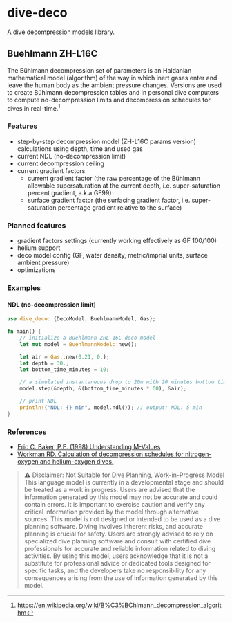# dive-deco

A dive decompression models library.

## Buehlmann ZH-L16C

The Bühlmann decompression set of parameters is an Haldanian mathematical model (algorithm) of the way in which inert gases enter and leave the human body as the ambient pressure changes. Versions are used to create Bühlmann decompression tables and in personal dive computers to compute no-decompression limits and decompression schedules for dives in real-time.[^1]

### Features

- step-by-step decompression model (ZH-L16C params version) calculations using depth, time and used gas
- current NDL (no-decompression limit)
- current decompression ceiling
- current gradient factors
  - current gradient factor (the raw percentage of the Bühlmann allowable supersaturation at the current depth, i.e. super-saturation percent gradient, a.k.a GF99)
  - surface gradient factor (the surfacing gradient factor, i.e. super-saturation percentage gradient relative to the surface)

### Planned features

- gradient factors settings (currently working effectively as GF 100/100)
- helium support
- deco model config (GF, water density, metric/imprial units, surface ambient pressure)
- optimizations

### Examples

#### NDL (no-decompression limit)

```rust
use dive_deco::{DecoModel, BuehlmannModel, Gas};

fn main() {
    // initialize a Buehlmann ZHL-16C deco model
    let mut model = BuehlmannModel::new();

    let air = Gas::new(0.21, 0.);
    let depth = 30.;
    let bottom_time_minutes = 10;

    // a simulated instantaneous drop to 20m with 20 minutes bottom time using air
    model.step(&depth, &(bottom_time_minutes * 60), &air);

    // print NDL
    println!("NDL: {} min", model.ndl()); // output: NDL: 5 min
}
```

### References

- [Eric C. Baker, P.E. (1998) Understanding M-Values](http://www.dive-tech.co.uk/resources/mvalues.pdf)
- [Workman RD. Calculation of decompression schedules for nitrogen-oxygen and helium-oxygen dives.](https://apps.dtic.mil/sti/pdfs/AD0620879.pdf)

> :warning: Disclaimer: Not Suitable for Dive Planning,  Work-in-Progress Model
> This language model is currently in a developmental stage and should be treated as a work in progress. Users are advised that the information generated by this model may not be accurate and could contain errors. It is important to exercise caution and verify any critical information provided by the model through alternative sources.
> This model is not designed or intended to be used as a dive planning software. Diving involves inherent risks, and accurate planning is crucial for safety. Users are strongly advised to rely on specialized dive planning software and consult with certified dive professionals for accurate and reliable information related to diving activities.
> By using this model, users acknowledge that it is not a substitute for professional advice or dedicated tools designed for specific tasks, and the developers take no responsibility for any consequences arising from the use of information generated by this model.

[^1]: https://en.wikipedia.org/wiki/B%C3%BChlmann_decompression_algorithm
